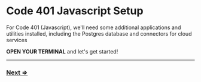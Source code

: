 # Code 401 Javascript Setup

For Code 401 (Javascript), we'll need some additional applications and utilities installed, including the Postgres database and connectors for cloud services

**OPEN YOUR TERMINAL** and let's get started!

---

### [Next ⇒](./1-httpie.md)

